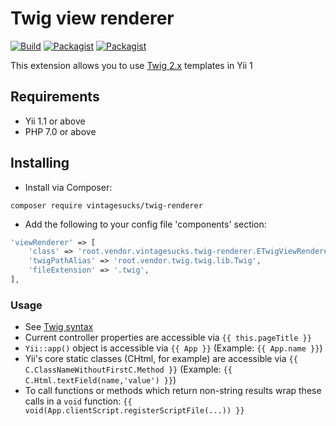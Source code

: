 # Twig view renderer

[![Build](https://api.travis-ci.com/vintagesucks/twig-renderer.svg?branch=master)](https://travis-ci.com/vintagesucks/twig-renderer) [![Packagist](https://img.shields.io/packagist/v/vintagesucks/twig-renderer.svg)](https://packagist.org/packages/vintagesucks/twig-renderer) [![Packagist](https://img.shields.io/packagist/dt/vintagesucks/twig-renderer.svg)](https://packagist.org/packages/vintagesucks/twig-renderer)

This extension allows you to use [Twig 2.x](https://twig.symfony.com/) templates in Yii 1

## Requirements
* Yii 1.1 or above
* PHP 7.0 or above

## Installing

* Install via Composer:

`composer require vintagesucks/twig-renderer`

* Add the following to your config file 'components' section:

```php
'viewRenderer' => [
    'class' => 'root.vendor.vintagesucks.twig-renderer.ETwigViewRenderer',
    'twigPathAlias' => 'root.vendor.twig.twig.lib.Twig',
    'fileExtension' => '.twig',
],
```

### Usage
* See [Twig syntax](https://twig.symfony.com/doc/2.x/templates.html)
* Current controller properties are accessible via `{{ this.pageTitle }}`
* `Yii::app()` object is accessible via `{{ App }}` (Example: `{{ App.name }}`)
* Yii's core static classes (CHtml, for example) are accessible via `{{ C.ClassNameWithoutFirstC.Method }}` (Example: `{{ C.Html.textField(name,'value') }}`)
* To call functions or methods which return non-string results wrap these calls in a `void` function: `{{ void(App.clientScript.registerScriptFile(...)) }}`
